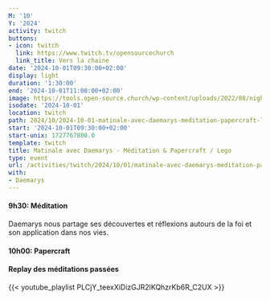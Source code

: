 ```yaml
---
M: '10'
Y: '2024'
activity: twitch
buttons:
- icon: twitch
  link: https://www.twitch.tv/opensourcechurch
  link_title: Vers la chaine
date: '2024-10-01T09:30:00+02:00'
display: light
duration: '1:30:00'
end: '2024-10-01T11:00:00+02:00'
image: https://tools.open-source.church/wp-content/uploads/2022/08/night-sky-osc-noms-de-dieu.jpg
isodate: '2024-10-01'
location: twitch
path: 2024/10/2024-10-01-matinale-avec-daemarys-meditation-papercraft-lego.md
start: '2024-10-01T09:30:00+02:00'
start-unix: 1727767800.0
template: twitch
title: Matinale avec Daemarys - Méditation & Papercraft / Lego
type: event
url: /activities/twitch/2024/10/01/matinale-avec-daemarys-meditation-papercraft-lego
with:
- Daemarys
---
```

#### 9h30: Méditation



Daemarys nous partage ses découvertes et réflexions autours de la foi et son application dans nos vies.

#### 10h00: Papercraft


#### Replay des méditations passées

{{< youtube_playlist PLCjY_teexXiDizGJR2lKQhzrKb6R_C2UX >}}